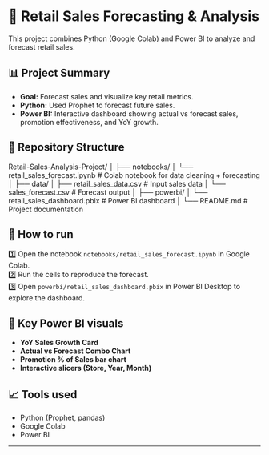 # 🛒 Retail Sales Forecasting & Analysis

This project combines Python (Google Colab) and Power BI to analyze and forecast retail sales.

## 📊 Project Summary

- **Goal:** Forecast sales and visualize key retail metrics.
- **Python:** Used Prophet to forecast future sales.
- **Power BI:** Interactive dashboard showing actual vs forecast sales, promotion effectiveness, and YoY growth.

## 📂 Repository Structure

Retail-Sales-Analysis-Project/
│
├── notebooks/
│ └── retail_sales_forecast.ipynb # Colab notebook for data cleaning + forecasting
│
├── data/
│ ├── retail_sales_data.csv # Input sales data
│ └── sales_forecast.csv # Forecast output
│
├── powerbi/
│ └── retail_sales_dashboard.pbix # Power BI dashboard
│
└── README.md # Project documentation


## 🚀 How to run

1️⃣ Open the notebook `notebooks/retail_sales_forecast.ipynb` in Google Colab.  
2️⃣ Run the cells to reproduce the forecast.  
3️⃣ Open `powerbi/retail_sales_dashboard.pbix` in Power BI Desktop to explore the dashboard.

## 📌 Key Power BI visuals

- **YoY Sales Growth Card**
- **Actual vs Forecast Combo Chart**
- **Promotion % of Sales bar chart**
- **Interactive slicers (Store, Year, Month)**

## 📈 Tools used

- Python (Prophet, pandas)
- Google Colab
- Power BI

---

